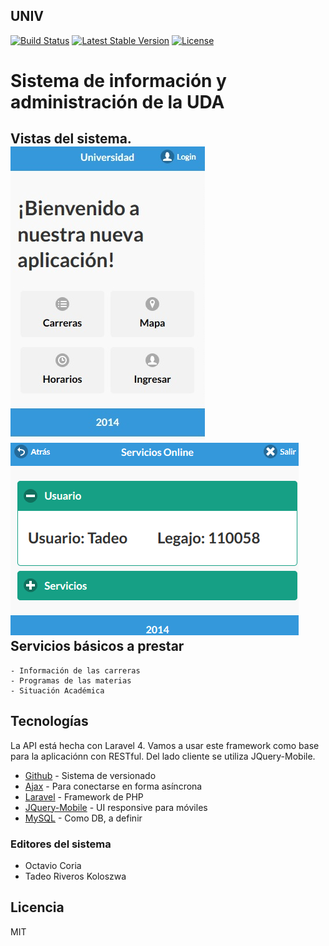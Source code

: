 ## UNIV

[![Build Status](https://travis-ci.org/laravel/framework.svg)](https://travis-ci.org/laravel/framework)
[![Latest Stable Version](https://poser.pugx.org/laravel/framework/v/stable.svg)](https://packagist.org/packages/laravel/framework)
[![License](https://poser.pugx.org/laravel/framework/license.svg)](https://packagist.org/packages/laravel/framework)

Sistema de información y administración de la UDA
=======
Vistas del sistema.
[![Screen Shot](images/screen1.png)](http://github.com/avgvsto/univ/)
[![Screen Shot](images/screen2.png)](http://github.com/avgvsto/univ/)
Servicios básicos a prestar
---------------------------

	- Información de las carreras
	- Programas de las materias
	- Situación Académica
	
Tecnologías
-----------

La API está hecha con Laravel 4. Vamos a usar este framework como base para la aplicaciónn con RESTful. Del lado cliente se utiliza JQuery-Mobile.

* [Github] - Sistema de versionado
* [Ajax] - Para conectarse en forma asíncrona
* [Laravel] - Framework de PHP
* [JQuery-Mobile] - UI responsive para móviles
* [MySQL] - Como DB, a definir 

### Editores del sistema

* Octavio Coria
* Tadeo Riveros Koloszwa


Licencia
--------
MIT

[Github]:https://github.com/
[Ajax]:https://api.jquery.com/jQuery.ajax/
[Laravel]:http://laravel.com/
[JQuery-Mobile]:demos.jquerymobile.com/1.4.2/
[MySQL]:http://www.mysql.com/products/workbench/
	
